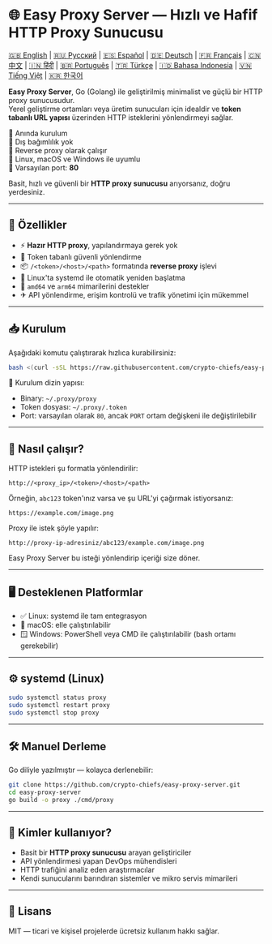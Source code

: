 
# 🌐 Easy Proxy Server — Hızlı ve Hafif HTTP Proxy Sunucusu

[🇬🇧 English](README.md) | [🇷🇺 Русский](/doc/README.md) | [🇪🇸 Español](/doc/README.es.md) | [🇩🇪 Deutsch](/doc/README.de.md) | [🇫🇷 Français](/doc/README.fr.md) | [🇨🇳 中文](/doc/README.zh.md) | [🇮🇳 हिंदी](/doc/README.hi.md) | [🇧🇷 Português](/doc/README.pt.md) | [🇹🇷 Türkçe](/doc/README.tr.md) | [🇮🇩 Bahasa Indonesia](/doc/README.id.md) | [🇻🇳 Tiếng Việt](/doc/README.vi.md) | [🇰🇷 한국어](/doc/README.ko.md)

**Easy Proxy Server**, Go (Golang) ile geliştirilmiş minimalist ve güçlü bir HTTP proxy sunucusudur.  
Yerel geliştirme ortamları veya üretim sunucuları için idealdir ve **token tabanlı URL yapısı** üzerinden HTTP isteklerini yönlendirmeyi sağlar.

🔹 Anında kurulum  
🔹 Dış bağımlılık yok  
🔹 Reverse proxy olarak çalışır  
🔹 Linux, macOS ve Windows ile uyumlu  
🔹 Varsayılan port: **80**

Basit, hızlı ve güvenli bir **HTTP proxy sunucusu** arıyorsanız, doğru yerdesiniz.

---

## 🚀 Özellikler

- ⚡ **Hazır HTTP proxy**, yapılandırmaya gerek yok
- 🔐 Token tabanlı güvenli yönlendirme
- 📦 `/<token>/<host>/<path>` formatında **reverse proxy** işlevi
- 🔄 Linux'ta systemd ile otomatik yeniden başlatma
- 🧊 `amd64` ve `arm64` mimarilerini destekler
- ✈ API yönlendirme, erişim kontrolü ve trafik yönetimi için mükemmel

---

## 📥 Kurulum

Aşağıdaki komutu çalıştırarak hızlıca kurabilirsiniz:

```bash
bash <(curl -sSL https://raw.githubusercontent.com/crypto-chiefs/easy-proxy-server/master/scripts/build.sh)
```

📂 Kurulum dizin yapısı:
- Binary: `~/.proxy/proxy`
- Token dosyası: `~/.proxy/.token`
- Port: varsayılan olarak `80`, ancak `PORT` ortam değişkeni ile değiştirilebilir

---

## 🧪 Nasıl çalışır?

HTTP istekleri şu formatla yönlendirilir:

```
http://<proxy_ip>/<token>/<host>/<path>
```

Örneğin, `abc123` token'ınız varsa ve şu URL'yi çağırmak istiyorsanız:

```
https://example.com/image.png
```

Proxy ile istek şöyle yapılır:

```
http://proxy-ip-adresiniz/abc123/example.com/image.png
```

Easy Proxy Server bu isteği yönlendirip içeriği size döner.

---

## 🖥 Desteklenen Platformlar

- ✅ Linux: systemd ile tam entegrasyon
- 🍎 macOS: elle çalıştırılabilir
- 🪟 Windows: PowerShell veya CMD ile çalıştırılabilir (bash ortamı gerekebilir)

---

## ⚙️ systemd (Linux)

```bash
sudo systemctl status proxy
sudo systemctl restart proxy
sudo systemctl stop proxy
```

---

## 🛠 Manuel Derleme

Go diliyle yazılmıştır — kolayca derlenebilir:

```bash
git clone https://github.com/crypto-chiefs/easy-proxy-server.git
cd easy-proxy-server
go build -o proxy ./cmd/proxy
```

---

## 💬 Kimler kullanıyor?

- Basit bir **HTTP proxy sunucusu** arayan geliştiriciler
- API yönlendirmesi yapan DevOps mühendisleri
- HTTP trafiğini analiz eden araştırmacılar
- Kendi sunucularını barındıran sistemler ve mikro servis mimarileri

---

## 📄 Lisans

MIT — ticari ve kişisel projelerde ücretsiz kullanım hakkı sağlar.
